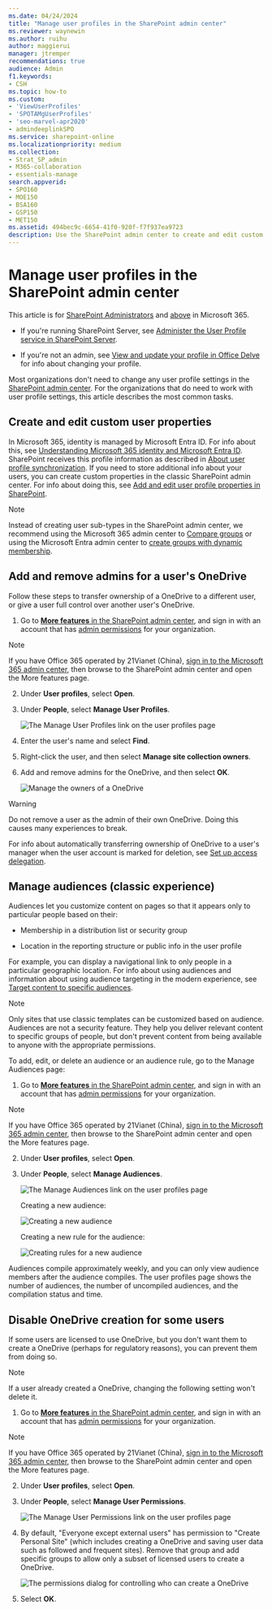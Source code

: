 ```yaml
---
ms.date: 04/24/2024
title: "Manage user profiles in the SharePoint admin center"
ms.reviewer: waynewin
ms.author: ruihu
author: maggierui
manager: jtremper
recommendations: true
audience: Admin
f1.keywords:
- CSH
ms.topic: how-to
ms.custom:
- 'ViewUserProfiles'
- 'SPOTAMgUserProfiles'
- 'seo-marvel-apr2020'
- admindeeplinkSPO
ms.service: sharepoint-online
ms.localizationpriority: medium
ms.collection:  
- Strat_SP_admin
- M365-collaboration
- essentials-manage
search.appverid:
- SPO160
- MOE150
- BSA160
- GSP150
- MET150
ms.assetid: 494bec9c-6654-41f0-920f-f7f937ea9723
description: Use the SharePoint admin center to create and edit custom user properties, add or remove admins on OneDrive accounts, manage audiences, and disable OneDrive creation.
---
```


# Manage user profiles in the SharePoint admin center

This article is for [SharePoint Administrators](/sharepoint/sharepoint-admin-role) and [above](/microsoft-365/admin/add-users/about-admin-roles) in Microsoft 365. 

- If you're running SharePoint Server, see [Administer the User Profile service in SharePoint Server](../SharePointServer/administration/user-profile-service-administration.md).
  
- If you're not an admin, see [View and update your profile in Office Delve](https://support.office.com/article/4e84343b-eedf-45a1-aeb9-8627ccca14ba) for info about changing your profile.
  
Most organizations don't need to change any user profile settings in the <a href="https://go.microsoft.com/fwlink/?linkid=2185219" target="_blank">SharePoint admin center</a>. For the organizations that do need to work with user profile settings, this article describes the most common tasks.
  
## Create and edit custom user properties
<a name="customuserproperties"> </a>

In Microsoft 365, identity is managed by Microsoft Entra ID. For info about this, see [Understanding Microsoft 365 identity and Microsoft Entra ID](/office365/enterprise/about-office-365-identity). SharePoint receives this profile information as described in [About user profile synchronization](user-profile-sync.md). If you need to store additional info about your users, you can create custom properties in the classic SharePoint admin center. For info about doing this, see [Add and edit user profile properties in SharePoint](add-and-edit-user-profile-properties.md).
  
> [!NOTE]
> Instead of creating user sub-types in the SharePoint admin center, we recommend using the Microsoft 365 admin center to [Compare groups](/office365/admin/create-groups/compare-groups) or using the Microsoft Entra admin center to [create groups with dynamic membership](/azure/active-directory/users-groups-roles/groups-dynamic-membership).
  
## Add and remove admins for a user's OneDrive
<a name="addremoveadmins"> </a>

Follow these steps to transfer ownership of a OneDrive to a different user, or give a user full control over another user's OneDrive.
  
1. Go to <a href="https://go.microsoft.com/fwlink/?linkid=2185077" target="_blank">**More features** in the SharePoint admin center</a>, and sign in with an account that has [admin permissions](./sharepoint-admin-role.md) for your organization.

>[!NOTE]
> If you have Office 365 operated by 21Vianet (China), [sign in to the Microsoft 365 admin center](https://go.microsoft.com/fwlink/p/?linkid=850627), then browse to the SharePoint admin center and open the More features page.
 
2. Under **User profiles**, select **Open**. 
    
3. Under **People**, select **Manage User Profiles**.
    
    ![The Manage User Profiles link on the user profiles page](media/de423783-b0dd-4742-a937-c634936f0dca.PNG)
  
4. Enter the user's name and select **Find**.
    
5. Right-click the user, and then select **Manage site collection owners**.
    
6. Add and remove admins for the OneDrive, and then select **OK**.
    
    ![Manage the owners of a OneDrive](media/120f7c8c-262f-4a41-a484-e830c662f534.png)
  
> [!WARNING]
> Do not remove a user as the admin of their own OneDrive. Doing this causes many experiences to break.

For info about automatically transferring ownership of OneDrive to a user's manager when the user account is marked for deletion, see [Set up access delegation](/onedrive/retention-and-deletion).
  
## Manage audiences (classic experience)
<a name="manageaudiences"> </a>

Audiences let you customize content on pages so that it appears only to particular people based on their:
  
- Membership in a distribution list or security group
    
- Location in the reporting structure or public info in the user profile
    
For example, you can display a navigational link to only people in a particular geographic location. For info about using audiences and information about using audience targeting in the modern experience, see [Target content to specific audiences](https://support.office.com/article/33d84cb6-14ed-4e53-a426-74c38ea32293).

> [!NOTE]
> Only sites that use classic templates can be customized based on audience. <br>Audiences are not a security feature. They help you deliver relevant content to specific groups of people, but don't prevent content from being available to anyone with the appropriate permissions.

To add, edit, or delete an audience or an audience rule, go to the Manage Audiences page:
  
1. Go to <a href="https://go.microsoft.com/fwlink/?linkid=2185077" target="_blank">**More features** in the SharePoint admin center</a>, and sign in with an account that has [admin permissions](./sharepoint-admin-role.md) for your organization.

>[!NOTE]
> If you have Office 365 operated by 21Vianet (China), [sign in to the Microsoft 365 admin center](https://go.microsoft.com/fwlink/p/?linkid=850627), then browse to the SharePoint admin center and open the More features page.

2. Under **User profiles**, select **Open**.
    
3. Under **People**, select **Manage Audiences**.
    
    ![The Manage Audiences link on the user profiles page](media/5d94f074-ce73-4b11-a415-027e1b65b547.PNG)
  
    Creating a new audience:
    
    ![Creating a new audience](media/8396cb6b-5426-40e0-9024-126bca6e8cc9.PNG)
  
    Creating a new rule for the audience:
    
    ![Creating rules for a new audience](media/deafdd2d-4770-4344-87af-9dd1c1e6d7c4.PNG)
  
Audiences compile approximately weekly, and you can only view audience members after the audience compiles. The user profiles page shows the number of audiences, the number of uncompiled audiences, and the compilation status and time.
  
## Disable OneDrive creation for some users
<a name="disableonedrivecreation"> </a>

If some users are licensed to use OneDrive, but you don't want them to create a OneDrive (perhaps for regulatory reasons), you can prevent them from doing so.

> [!NOTE]
> If a user already created a OneDrive, changing the following setting won't delete it.
  
1. Go to <a href="https://go.microsoft.com/fwlink/?linkid=2185077" target="_blank">**More features** in the SharePoint admin center</a>, and sign in with an account that has [admin permissions](./sharepoint-admin-role.md) for your organization.

>[!NOTE]
> If you have Office 365 operated by 21Vianet (China), [sign in to the Microsoft 365 admin center](https://go.microsoft.com/fwlink/p/?linkid=850627), then browse to the SharePoint admin center and open the More features page.
 
2. Under **User profiles**, select **Open**. 

3. Under **People**, select **Manage User Permissions**.
    
    ![The Manage User Permissions link on the user profiles page](media/946e0564-2e7d-40a6-8603-cc3534a557be.PNG)
  
4. By default, "Everyone except external users" has permission to "Create Personal Site" (which includes creating a OneDrive and saving user data such as followed and frequent sites). Remove that group and add specific groups to allow only a subset of licensed users to create a OneDrive.
    
    ![The permissions dialog for controlling who can create a OneDrive](media/a23b4ec4-7862-4fd4-895a-983fed62c24d.png)

5. Select **OK**.
